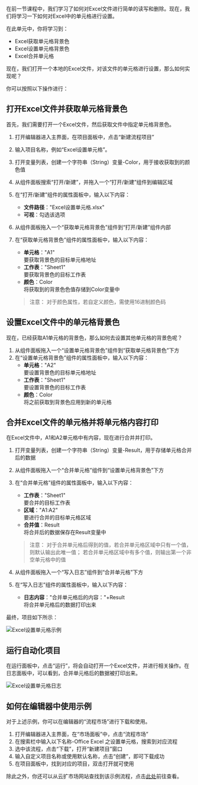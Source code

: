 在前一节课程中，我们学习了如何对Excel文件进行简单的读写和删除。现在，我们将学习一下如何对Excel中的单元格进行设置。

在此单元中，你将学习到：
- Excel获取单元格背景色
- Excel设置单元格背景色
- Excel合并单元格

现在，我们打开一个本地的Excel文件，对该文件的单元格进行设置，那么如何实现呢？

你可以按照以下操作进行：

## 打开Excel文件并获取单元格背景色

首先，我们需要打开一个Excel文件，然后获取文件中指定单元格背景色。

1. 打开编辑器进入主界面，在项目面板中，点击“新建流程项目”
2. 输入项目名称，例如“Excel设置单元格”。
3. 打开变量列表，创建一个字符串（String）变量-Color，用于接收获取到的颜色值
4. 从组件面板搜索“打开/新建”，并拖入一个“打开/新建”组件到编辑区域
5. 在“打开/新建”组件的属性面板中，输入以下内容：
    - **文件路径**："Excel设置单元格.xlsx"
    - **可视**：勾选该选项
6. 从组件面板拖入一个“获取单元格背景色”组件到“打开/新建”组件内部
7. 在“获取单元格背景色”组件的属性面板中，输入以下内容：
    - **单元格**："A1"</br>要获取背景色的目标单元格地址
    - **工作表**："Sheet1"</br>要获取背景色的目标工作表
    - **颜色**：Color</br>将获取到的背景色色值存储到Color变量中

    >注意：
    >对于颜色属性，若自定义颜色，需使用16进制颜色码

## 设置Excel文件中的单元格背景色

现在，已经获取A1单元格的背景色，那么如何去设置其他单元格的背景色呢？
1. 从组件面板拖入一个“设置单元格背景色”组件到“获取单元格背景色”下方
2. 在“设置单元格背景色”组件的属性面板中，输入以下内容：
    - **单元格**："A2"</br>要设置背景色的目标单元格地址
    - **工作表**："Sheet1"</br>要设置背景色的目标工作表
    - **颜色**：Color</br>将之前获取到背景色应用到新的单元格

## 合并Excel文件的单元格并将单元格内容打印

在Excel文件中，A1和A2单元格中有内容，现在进行合并并打印。
1. 打开变量列表，创建一个字符串（String）变量-Result，用于存储单元格合并后的数据
2. 从组件面板拖入一个“合并单元格”组件到“设置单元格背景色”下方
3. 在“合并单元格”组件的属性面板中，输入以下内容：
    - **工作表**："Sheet1"</br>要合并的目标工作表
    - **区域**："A1:A2"</br>要进行合并的目标单元格区域
    - **合并值**：Result</br>将合并后的数据保存在Result变量中
    
    >注意：
    >对于合并单元格后得到的值，若合并单元格区域中只有一个值，则默认输出此唯一值；
    >若合并单元格区域中有多个值，则输出第一个非空单元格中的值

4. 从组件面板拖入一个“写入日志”组件到“合并单元格”下方
5. 在“写入日志”组件的属性面板中，输入以下内容：
    - **日志内容**："合并单元格后的内容："+Result</br>将合并单元格后的数据打印出来

最终，项目如下所示：

![Excel设置单元格示例](https://docimages.blob.core.chinacloudapi.cn/images/EncooLearn/OfficeExcel/Excel-setTheCell.jpg)

## 运行自动化项目

在运行面板中，点击“运行”，将会自动打开一个Excel文件，并进行相关操作。在日志面板中，可以看到，合并单元格后的数据被打印出来。

![Excel设置单元格日志](https://docimages.blob.core.chinacloudapi.cn/images/EncooLearn/OfficeExcel/log-setTheCell.PNG)

## 如何在编辑器中使用示例

对于上述示例，你可以在编辑器的“流程市场”进行下载和使用。
1. 打开编辑器进入主界面，在“市场面板”中，点击“流程市场”
2. 在搜索栏中输入以下名称-Office Excel 之设置单元格，搜索到对应流程
3. 选中该流程，点击“下载”，打开“新建项目”窗口
4. 输入自定义项目名称或使用默认名称，点击“创建”，即可下载成功
5. 在项目面板中，找到对应的项目，双击打开就可使用

除此之外，你还可以从云扩市场网站查找到该示例流程，点击[此处](https://marketplace.encoo.com/#/workflow/detail?packageId=Excel%E8%AE%BE%E7%BD%AE%E5%8D%95%E5%85%83%E6%A0%BC)前往查看。
